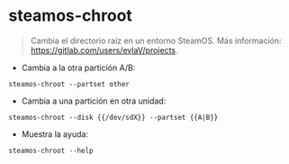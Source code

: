 # steamos-chroot

> Cambia el directorio raíz en un entorno SteamOS.
> Más información: <https://gitlab.com/users/evlaV/projects>.

- Cambia a la otra partición A/B:

`steamos-chroot --partset other`

- Cambia a una partición en otra unidad:

`steamos-chroot --disk {{/dev/sdX}} --partset {{A|B}}`

- Muestra la ayuda:

`steamos-chroot --help`
